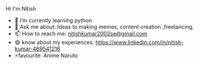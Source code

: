 Hi I'm Nitish   
- 🌱 I’m currently learning python
- 💬 Ask me about: Ideas to making memes, content creation ,freelancing.
- 📫 How to reach me: nitishkumar2002se@gmail.com
- 😄 know about my experiences: https://www.linkedin.com/in/nitish-kumar-469541216 
- ⚡favourite: Anime Naruto

